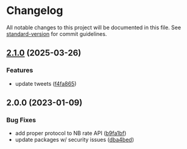 # Changelog

All notable changes to this project will be documented in this file. See [standard-version](https://github.com/conventional-changelog/standard-version) for commit guidelines.

## [2.1.0](https://github.com/drugoi/kzt-course/compare/v2.0.0...v2.1.0) (2025-03-26)


### Features

* update tweets ([f4fa865](https://github.com/drugoi/kzt-course/commit/f4fa865e7ac55e24703fdff93edf667a99d03186))

## 2.0.0 (2023-01-09)


### Bug Fixes

* add proper protocol to NB rate API ([b9fa1bf](https://github.com/drugoi/kzt-course/commit/b9fa1bfcd724857582a4535201cb3d18913fe572))
* update packages w/ security issues ([dba4bed](https://github.com/drugoi/kzt-course/commit/dba4bed78c1ce5b8bf799fb531cfa919651d3f2f))
